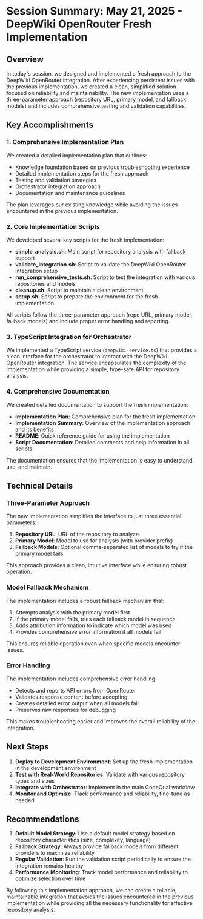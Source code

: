 # Session Summary: May 21, 2025 - DeepWiki OpenRouter Fresh Implementation

## Overview

In today's session, we designed and implemented a fresh approach to the DeepWiki OpenRouter integration. After experiencing persistent issues with the previous implementation, we created a clean, simplified solution focused on reliability and maintainability. The new implementation uses a three-parameter approach (repository URL, primary model, and fallback models) and includes comprehensive testing and validation capabilities.

## Key Accomplishments

### 1. Comprehensive Implementation Plan

We created a detailed implementation plan that outlines:
- Knowledge foundation based on previous troubleshooting experience
- Detailed implementation steps for the fresh approach
- Testing and validation strategies
- Orchestrator integration approach
- Documentation and maintenance guidelines

The plan leverages our existing knowledge while avoiding the issues encountered in the previous implementation.

### 2. Core Implementation Scripts

We developed several key scripts for the fresh implementation:

- **simple_analysis.sh**: Main script for repository analysis with fallback support
- **validate_integration.sh**: Script to validate the DeepWiki OpenRouter integration setup
- **run_comprehensive_tests.sh**: Script to test the integration with various repositories and models
- **cleanup.sh**: Script to maintain a clean environment
- **setup.sh**: Script to prepare the environment for the fresh implementation

All scripts follow the three-parameter approach (repo URL, primary model, fallback models) and include proper error handling and reporting.

### 3. TypeScript Integration for Orchestrator

We implemented a TypeScript service (`deepwiki-service.ts`) that provides a clean interface for the orchestrator to interact with the DeepWiki OpenRouter integration. The service encapsulates the complexity of the implementation while providing a simple, type-safe API for repository analysis.

### 4. Comprehensive Documentation

We created detailed documentation to support the fresh implementation:

- **Implementation Plan**: Comprehensive plan for the fresh implementation
- **Implementation Summary**: Overview of the implementation approach and its benefits
- **README**: Quick reference guide for using the implementation
- **Script Documentation**: Detailed comments and help information in all scripts

The documentation ensures that the implementation is easy to understand, use, and maintain.

## Technical Details

### Three-Parameter Approach

The new implementation simplifies the interface to just three essential parameters:

1. **Repository URL**: URL of the repository to analyze
2. **Primary Model**: Model to use for analysis (with provider prefix)
3. **Fallback Models**: Optional comma-separated list of models to try if the primary model fails

This approach provides a clean, intuitive interface while ensuring robust operation.

### Model Fallback Mechanism

The implementation includes a robust fallback mechanism that:

1. Attempts analysis with the primary model first
2. If the primary model fails, tries each fallback model in sequence
3. Adds attribution information to indicate which model was used
4. Provides comprehensive error information if all models fail

This ensures reliable operation even when specific models encounter issues.

### Error Handling

The implementation includes comprehensive error handling:

- Detects and reports API errors from OpenRouter
- Validates response content before accepting
- Creates detailed error output when all models fail
- Preserves raw responses for debugging

This makes troubleshooting easier and improves the overall reliability of the integration.

## Next Steps

1. **Deploy to Development Environment**: Set up the fresh implementation in the development environment
2. **Test with Real-World Repositories**: Validate with various repository types and sizes
3. **Integrate with Orchestrator**: Implement in the main CodeQual workflow
4. **Monitor and Optimize**: Track performance and reliability, fine-tune as needed

## Recommendations

1. **Default Model Strategy**: Use a default model strategy based on repository characteristics (size, complexity, language)
2. **Fallback Strategy**: Always provide fallback models from different providers to maximize reliability
3. **Regular Validation**: Run the validation script periodically to ensure the integration remains healthy
4. **Performance Monitoring**: Track model performance and reliability to optimize selection over time

By following this implementation approach, we can create a reliable, maintainable integration that avoids the issues encountered in the previous implementation while providing all the necessary functionality for effective repository analysis.
